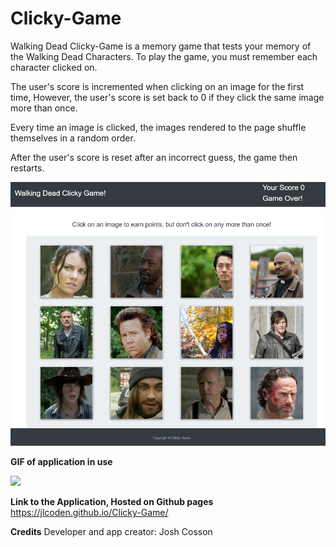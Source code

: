# Clicky-Game

Walking Dead Clicky-Game is a memory game that tests your memory of the Walking Dead Characters. To play the game, you must remember each character clicked on.

The user's score is incremented when clicking on an image for the first time, However, the user's score is set back to 0 if they click the same image more than once.

Every time an image is clicked, the images rendered to the page shuffle themselves in a random order.

After the user's score is reset after an incorrect guess, the game then restarts.

![](clickyGame.PNG)

**GIF of application in use**

![](walkingDeadClickGame.gif)

**Link to the Application, Hosted on Github pages**
https://jlcoden.github.io/Clicky-Game/

**Credits**
Developer and app creator: Josh Cosson
